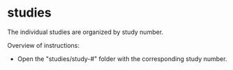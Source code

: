 # studies

The individual studies are organized by study number.

Overview of instructions:
- Open the "studies/study-#" folder with the corresponding study number.
